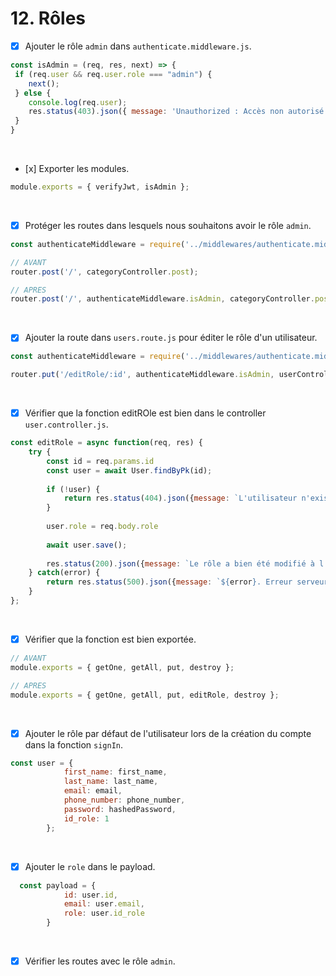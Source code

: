 # 12. Rôles

- [x] Ajouter le rôle `admin` dans `authenticate.middleware.js`.
```javascript
const isAdmin = (req, res, next) => {
 if (req.user && req.user.role === "admin") {
    next();
 } else {
    console.log(req.user);
    res.status(403).json({ message: 'Unauthorized : Accès non autorisé !'})
 }
}
```

<br>

- [x] Exporter les modules.
```javascript
module.exports = { verifyJwt, isAdmin };
```

<br>

- [x] Protéger les routes dans lesquels nous souhaitons avoir le rôle `admin`.
```javascript
const authenticateMiddleware = require('../middlewares/authenticate.middleware.js');
```
```javascript
// AVANT 
router.post('/', categoryController.post);
```
```javascript
// APRES
router.post('/', authenticateMiddleware.isAdmin, categoryController.post);
```

<br>

- [x] Ajouter la route dans `users.route.js` pour éditer le rôle d'un utilisateur.
```javascript
const authenticateMiddleware = require('../middlewares/authenticate.middleware.js')

router.put('/editRole/:id', authenticateMiddleware.isAdmin, userController.editRole);
```

<br>

- [x] Vérifier que la fonction editROle est bien dans le controller `user.controller.js`.
```javascript
const editRole = async function(req, res) {
    try {
        const id = req.params.id
        const user = await User.findByPk(id);
    
        if (!user) {
            return res.status(404).json({message: `L'utilisateur n'existe pas !`})
        }
    
        user.role = req.body.role
    
        await user.save();
    
        res.status(200).json({message: `Le rôle a bien été modifié à l'utilisateur ${id}`})
    } catch(error) {
        return res.status(500).json({message: `${error}. Erreur serveur lors de la modification d'un rôle !`})
    }
};
```

<br> 

- [x] Vérifier que la fonction est bien exportée.
```javascript
// AVANT
module.exports = { getOne, getAll, put, destroy };

// APRES
module.exports = { getOne, getAll, put, editRole, destroy };
```

<br>

- [x] Ajouter le rôle par défaut de l'utilisateur lors de la création du compte dans la fonction `signIn`.
```javascript
const user = {
            first_name: first_name,
            last_name: last_name,
            email: email,
            phone_number: phone_number,
            password: hashedPassword,
            id_role: 1
        };
```

<br>

- [x] Ajouter le `role` dans le payload.
```javascript
  const payload = {
            id: user.id,
            email: user.email,
            role: user.id_role
        }
```

<br>

- [x] Vérifier les routes avec le rôle `admin`.
